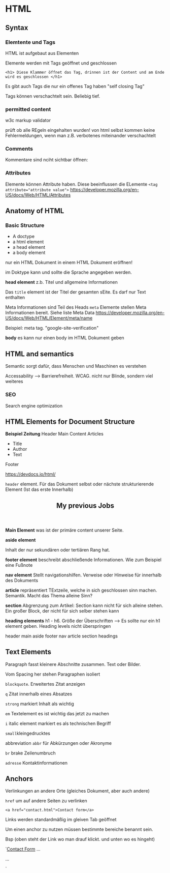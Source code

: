 # HTML

## Syntax

### Elemtente und Tags

HTML ist aufgebaut aus Elementen

Elemente werden mit Tags geöffnet und geschlossen

`<h1> Diese Klammer öffnet das Tag, drinnen ist der Content und am Ende wird es geschlossen </h1>`


Es gibt auch Tags die nur ein offenes Tag haben "self closing Tag"

Tags können verschachtelt sein. Beliebig tief.

### permitted content

w3c markup validator

prüft ob alle REgeln eingehalten wurden! von html selbst kommen keine Fehlermeldungen, wenn man z.B. verbotenes miteinander verschachtelt


### Comments
Kommentare sind nciht sichtbar
öffnen: <!--
schließen: -->


### Attributes

Elemente können Attribute haben. Diese beeinflussen die ELemente
`<tag attribute="attribute value">`
https://developer.mozilla.org/en-US/docs/Web/HTML/Attributes

## Anatomy of HTML

### Basic Structure

- A doctype
- a html element
- a head element
- a body element


nur ein HTML Dokument in einem HTML Dokument eröffnen! 

im Doktype kann und sollte die Sprache angegeben werden.


**head element**
z.b. Titel und allgemeine Informationen

Das `title` element ist der Titel der gesamten sEite. Es darf nur Text enthalten

Meta Informationen sind Teil des Heads
`meta` Elemente stellen Meta Informationen bereit. Siehe liste Meta Data https://developer.mozilla.org/en-US/docs/Web/HTML/Element/meta/name

Beispiel: meta tag. "google-site-verification" 

**body** es kann nur einen body im HTML Dokument geben

## HTML and semantics

Semantic sorgt dafür, dass Menschen und Maschinen es verstehen

Accessability --> Barrierefreiheit. WCAG. nicht nur Blinde, sondern viel weiteres

### SEO
Search engine optimization


## HTML Elements for Document Structure

**Beispiel Zeitung**
Header
Main Content
Articles
-  Title
-  Author
-  Text

Footer

https://devdocs.io/html/


`header` element. Für das Dokument selbst oder nächste strukturierende Element (Ist das erste Innerhalb)
<article>
  <header>
    <h2>My previous Jobs</h2>
  </header>
</article>


**Main Element**
was ist der primäre content unserer Seite.

**aside element**

Inhalt der nur sekundären oder tertiären Rang hat.

**footer element**
beschreibt abschließende Informationen. Wie zum Beispiel eine Fußnote

**nav element**
Stellt navigationshilfen. Verweise oder Hinweise für innerhalb des Dokuments

**article**
repräsentiert TExtzeile, welche in sich geschlossen sinn machen. Semantik. Macht das Thema alleine Sinn?

**section**
Abgrenzung zum Artikel: Section kann nicht für sich alleine stehen. Ein großer Block, der nicht für sich selber stehen kann

**heading elements**
h1 - h6. Größe der Überschriften --> Es sollte nur ein h1 element geben.
Heading levels nicht überspringen

header
main
aside
footer
nav
article
section
headings

## Text Elements

Paragraph fasst kleinere Abschnitte zusammen. Text oder Bilder. <p></p>
Vom Spacing her stehen Paragraphen isoliert

`blockquote`. Erweitertes Zitat anzeigen

`q` Zitat innerhalb eines Absatzes

`strong` markiert Inhalt als wichtig

`em` Textelement es ist wichtig das jetzt zu machen

`i` italic element markiert es als technischen Begriff

`small`kleingedrucktes

abbreviation `abbr` für Abkürzungen oder Akronyme

`br` brake Zeilenumbruch

`adresse` Kontaktinformationen




## Anchors

Verlinkungen an andere Orte (gleiches Dokument, aber auch andere)

`href` um auf andere Seiten zu verlinken

`<a href="contact.html">Contact form</a>`

Links werden standardmäßig im gleiven Tab geöffnet

Um einen anchor zu nutzen müssen bestimmte bereiche benannt sein.

Bsp (oben steht der Link wo man drauf klickt. und unten wo es hingeht)

`<a href="#contact">Contact Form</a>
...
<article id="contact">
<form> ... </form>
</article>`







